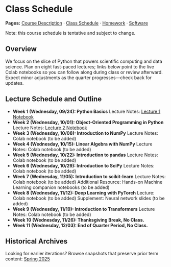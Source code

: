 # Class Schedule

**Pages:** [Course Description](index.md) · [Class Schedule](schedule.md) · [Homework](homework.md) · [Software](software.md)

Note: this course schedule is tentative and subject to change.

## Overview
We focus on the slice of Python that powers scientific computing and data science. Plan on eight fast-paced lectures; links below point to the live Colab notebooks so you can follow along during class or review afterward. Expect minor adjustments as the quarter progresses—check back for updates.

## Lecture Schedule and Outline
- **Week 1 (Wednesday, 09/24): Python Basics**
  Lecture Notes: [Lecture 1 Notebook](https://github.com/TianyuDu/CME193-Autumn-2025/blob/main/notebooks/Lecture_1_Python_Basics.ipynb)
- **Week 2 (Wednesday, 10/01): Object-Oriented Programming in Python**
  Lecture Notes: [Lecture 2 Notebook](https://github.com/TianyuDu/CME193-Autumn-2025/blob/main/notebooks/Lecture_2_Intro_to_OOP.ipynb)
- **Week 3 (Wednesday, 10/08): Introduction to NumPy**
  Lecture Notes: Colab notebook (to be added)
- **Week 4 (Wednesday, 10/15): Linear Algebra with NumPy**
  Lecture Notes: Colab notebook (to be added)
- **Week 5 (Wednesday, 10/22): Introduction to pandas**
  Lecture Notes: Colab notebook (to be added)
- **Week 6 (Wednesday, 10/29): Introduction to SciPy**
  Lecture Notes: Colab notebook (to be added)
- **Week 7 (Wednesday, 11/05): Introduction to scikit-learn**
  Lecture Notes: Colab notebook (to be added)
  Additional Resource: Hands-on Machine Learning companion notebooks (to be added)
- **Week 8 (Wednesday, 11/12): Deep Learning with PyTorch**
  Lecture: Colab notebook (to be added)
  Supplement: Neural network slides (to be added)
- **Week 9 (Wednesday, 11/19): Introduction to Transformers**
  Lecture Notes: Colab notebook (to be added)
- **Week 10 (Wednesday, 11/26): Thanksgiving Break, No Class.**
- **Week 11 (Wednesday, 12/03): End of Quarter Period, No Class.**

## Historical Archives
Looking for earlier iterations? Browse snapshots that preserve prior term content: [Spring 2025](https://web.stanford.edu/class/cme193/index.html)
